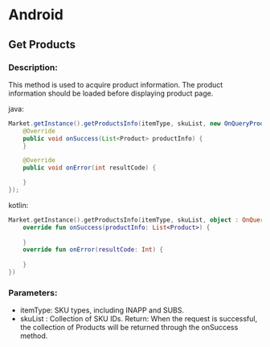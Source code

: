 # Android

## Get Products
### Description:
 This method is used to acquire product information. The product information should be loaded before displaying product page.

java:

```java
Market.getInstance().getProductsInfo(itemType, skuList, new OnQueryProductListener() {
    @Override
    public void onSuccess(List<Product> productInfo) {
    }

    @Override
    public void onError(int resultCode) {

    }
});
```

kotlin:

```kotlin
Market.getInstance().getProductsInfo(itemType, skuList, object : OnQueryProductListener {
    override fun onSuccess(productInfo: List<Product>) {
        
    }
    override fun onError(resultCode: Int) {
        
    }
})
```
### Parameters:
- itemType: SKU types, including INAPP and SUBS.
- skuList : Collection of SKU IDs.
 Return:
When the request is successful, the collection of Products will be returned through the onSuccess method.